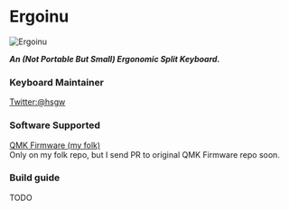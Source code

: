 Ergoinu
===

![Ergoinu](https://i.imgur.com/4CCM8Vl.jpg)

***An (Not Portable But Small) Ergonomic Split Keyboard.***

### Keyboard Maintainer
[Twitter:@hsgw](https://twitter.com/hsgw)

### Software Supported
[QMK Firmware (my folk)](https://github.com/hsgw/qmk_firmware)  
Only on my folk repo, but I send PR to original QMK Firmware repo soon.  

### Build guide
TODO
